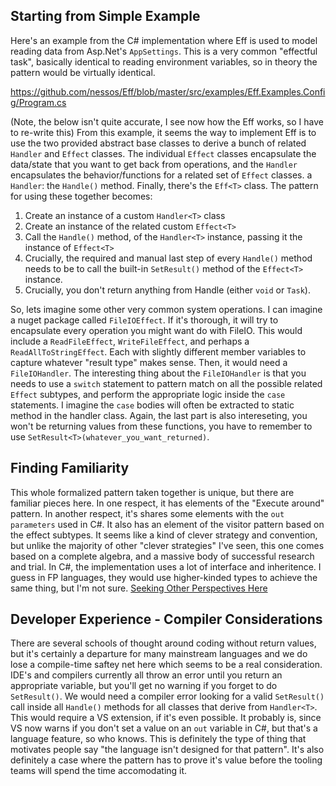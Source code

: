 ## Starting from Simple Example  

Here's an example from the C# implementation where Eff is used to model reading data from Asp.Net's `AppSettings`. This is a very common "effectful task", basically identical to reading environment variables, so in theory the pattern would be virtually identical. 

https://github.com/nessos/Eff/blob/master/src/examples/Eff.Examples.Config/Program.cs

(Note, the below isn't quite accurate, I see now how the Eff works, so I have to re-write this)
From this example, it seems the way to implement Eff is to use the two provided abstract base classes to derive a bunch of related `Handler` and `Effect` classes.  The individual `Effect` classes encapsulate the data/state that you want to get back from operations, and the `Handler` encapsulates the behavior/functions for a related set of `Effect` classes.  a `Handler`: the `Handle()` method.  Finally, there's the `Eff<T>` class. The pattern for using these together becomes: 

1. Create an instance of a custom `Handler<T>` class
2. Create an instance of the related custom `Effect<T>`
3. Call the `Handle()` method, of the `Handler<T>` instance, passing it the instance of `Effect<T>`
4. Crucially, the required and manual last step of every `Handle()` method needs to be to call the built-in `SetResult()` method of the `Effect<T>` instance.  
5. Crucially, you don't return anything from Handle (either `void` or `Task`).

So, lets imagine some other very common system operations.  I can imagine a nuget package called `FileIOEffect`.  If it's thorough, it will try to encapsulate every operation you might want do with FileIO.  This would include a `ReadFileEffect`, `WriteFileEffect`, and perhaps a `ReadAllToStringEffect`.  Each with slightly different member variables to capture whatever "result type" makes sense.  Then, it would need a `FileIOHandler`.  The interesting thing about the `FileIOHandler` is that you needs to use a `switch` statement to pattern match on all the possible related `Effect` subtypes, and perform the appropriate logic inside the `case` statements.  I imagine the `case` bodies will often be extracted to static method in the handler class.  Again, the last part is also intereseting, you won't be returning values from these functions, you have to remember to use `SetResult<T>(whatever_you_want_returned)`. 

## Finding Familiarity  

This whole formalized pattern taken together is unique, but there are familiar pieces here.  In one respect, it has elements of the "Execute around" pattern. In another respect, it's shares some elements with the `out parameters` used in C#.   It also has an element of the visitor pattern based on the effect subtypes.  It seems like a kind of clever strategy and convention, but unlike the majority of other "clever strategies" I've seen, this one comes based on a complete algebra, and a massive body of successful research and trial. In C#, the implementation uses a lot of interface and inheritence.  I guess in FP languages, they would use higher-kinded types to achieve the same thing, but I'm not sure.  [Seeking Other Perspectives Here](https://github.com/solvingj/eff-algebraic-effect-notes/issues/new)

## Developer Experience - Compiler Considerations  

There are several schools of thought around coding without return values, but it's certainly a departure for many mainstream languages and we do lose a compile-time saftey net here which seems to be a real consideration.  IDE's and compilers currently all throw an error until you return an appropriate variable, but you'll get no warning if you forget to do `SetResult()`.  We would need a compiler error looking for a valid `SetResult()` call inside all `Handle()` methods for all  classes that derive from `Handler<T>`.  This would require a VS extension, if it's even possible. It probably is, since VS now warns if you don't set a value on an `out` variable in C#, but that's a language feature, so who knows.  This is definitely the type of thing that motivates people say "the language isn't designed for that pattern".  It's also definitely a case where the pattern has to prove it's value before the tooling teams will spend the time accomodating it. 